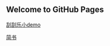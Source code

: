 ## Welcome to GitHub Pages

[刮刮乐小demo]( https://wudimingwo.github.io/canvasguagualedemo/)

[简书](https://www.jianshu.com/p/f165d4665f7d)
